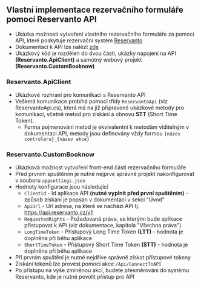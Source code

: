 ﻿## Vlastní implementace rezervačního formuláře pomocí Reservanto API

- Ukázka možnosti vytvoření vlastního rezervačního formuláře za pomocí API, které poskytuje rezervační systém [Reservanto](https://www.reservanto.cz)
- Dokumentaci k API lze nalézt [zde](https://api.reservanto.cz/Help)
- Ukázkový kód je rozdělen do dvou částí, ukázky napojení na API **(Reservanto.ApiClient)** a samotný webový projekt **(Reservanto.CustomBooknow)**

### Reservanto.ApiClient

- Ukázkové rozhraní pro komunikaci s Reservanto API
- Veškerá komunikace probíhá pomocí třídy `ReservantoApi` (viz ReservantoApi.cs), která má na již připravené ukázkové metody pro komunikaci, včetně metod pro získání a obnovu **STT** (Short Time Token).
    - Forma pojmenování metod je ekvivalentní k metodám viditelným v dokumentaci API, metody jsou definovány vždy formou `{název controleru}_{název akce}`

### Reservanto.CustomBooknow

- Ukázková možnost vytvoření front-end části rezervačního formuláře
- Před prvním spuštěním je nutné nejprve správně projekt nakonfigurovat v souboru `appsettings.json`
- Hodnoty konfigurace jsou následující
    - `ClientId` - Id aplikace API **(nutné vyplnit před první spuštěním)** - způsob získání je popsán v dokumentaci v sekci "Úvod"
    - `ApiUrl` - Url adresa, na které se nachází API tj. https://api.reservanto.cz/v1
    - `RequestedRights` - Požadovaná práva, se kterými bude aplikace přistupovat k API (viz dokumentace, kapitola "Všechna práva")
    - `LongTimeToken` - Přístupový Long Time Token **(LTT)** - hodnota je doplněna při běhu aplikace
    - `ShortTimeToken` - Přístupový Short Time Token **(STT)** - hodnota je doplněna při běhu aplikace
- Při prvním spuštění je nutné nejdříve správně získat přístupové tokeny 
- Získání tokenů lze provést pomocí akce `/Api/ConnectToAPI`
- Po přístupu na výše zmíněnou akci, budete přesměrováni do systému Reservanto, kde je nutné povolit přístup pro API

